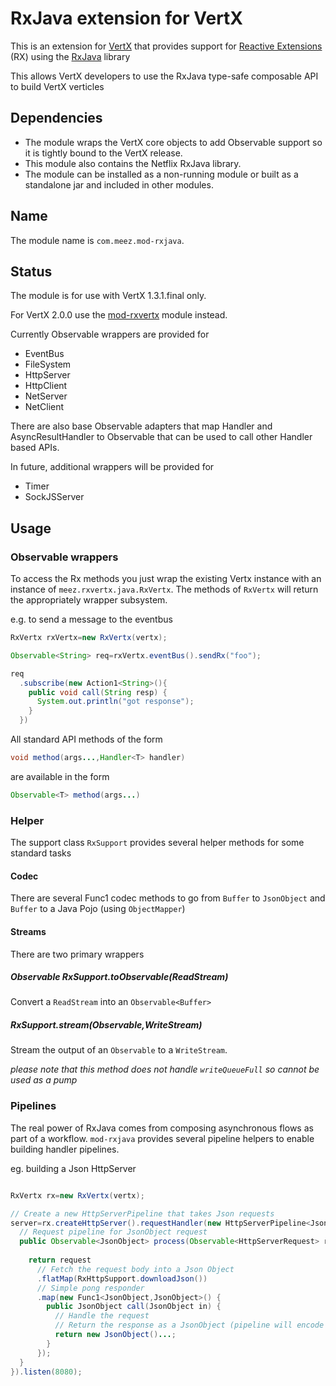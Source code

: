 RxJava extension for VertX
=============================
This is an extension for [VertX](http://vertx.io) that provides support for [Reactive Extensions](https://rx.codeplex.com/) (RX) using the [RxJava](https://github.com/Netflix/RxJava/wiki) library

This allows VertX developers to use the RxJava type-safe composable API to build VertX verticles

## Dependencies

- The module wraps the VertX core objects to add Observable support so it is tightly bound to the VertX release. 
- This module also contains the Netflix RxJava library.
- The module can be installed as a non-running module or built as a standalone jar and included in other modules.

## Name
The module name is `com.meez.mod-rxjava`.

## Status
The module is for use with VertX 1.3.1.final only.

For VertX 2.0.0 use the [mod-rxvertx](https://github.com/vert-x/mod-rxvertx) module instead.

Currently Observable wrappers are provided for

- EventBus
- FileSystem
- HttpServer
- HttpClient
- NetServer
- NetClient

There are also base Observable adapters that map Handler<T> and AsyncResultHandler<T> to Observable<T> that can be used to call other Handler based APIs.

In future, additional wrappers will be provided for

- Timer 
- SockJSServer

## Usage

### Observable wrappers

To access the Rx methods you just wrap the existing Vertx instance with an instance of `meez.rxvertx.java.RxVertx`. The methods of `RxVertx` will return the appropriately wrapper subsystem.

e.g. to send a message to the eventbus

```java
RxVertx rxVertx=new RxVertx(vertx);

Observable<String> req=rxVertx.eventBus().sendRx("foo");

req
  .subscribe(new Action1<String>(){
    public void call(String resp) {
      System.out.println("got response");
    }
  })
```

All standard API methods of the form 

```java
void method(args...,Handler<T> handler)
```

are available in the form

```java
Observable<T> method(args...)
```

### Helper ###
The support class `RxSupport` provides several helper methods for some standard tasks

#### Codec ####
There are several Func1 codec methods to go from `Buffer` to `JsonObject` and `Buffer` to a Java Pojo (using `ObjectMapper`)

#### Streams ####
There are two primary wrappers

##### Observable<Buffer> RxSupport.toObservable(ReadStream) ####
Convert a `ReadStream` into an `Observable<Buffer>`

##### RxSupport.stream(Observable<Buffer>,WriteStream) ####
Stream the output of an `Observable` to a `WriteStream`.

_please note that this method does not handle `writeQueueFull` so cannot be used as a pump_

### Pipelines ###
The real power of RxJava comes from composing asynchronous flows as part of a workflow. `mod-rxjava` provides several pipeline helpers to enable building handler pipelines.

eg. building a Json HttpServer

```java

RxVertx rx=new RxVertx(vertx);

// Create a new HttpServerPipeline that takes Json requests
server=rx.createHttpServer().requestHandler(new HttpServerPipeline<JsonObject>() {
  // Request pipeline for JsonObject request
  public Observable<JsonObject> process(Observable<HttpServerRequest> request) {
    
    return request
      // Fetch the request body into a Json Object
      .flatMap(RxHttpSupport.downloadJson())
      // Simple pong responder
      .map(new Func1<JsonObject,JsonObject>() {
        public JsonObject call(JsonObject in) {
          // Handle the request
          // Return the response as a JsonObject (pipeline will encode as Json)
          return new JsonObject()...;
        }
      });
  }
}).listen(8080);

```